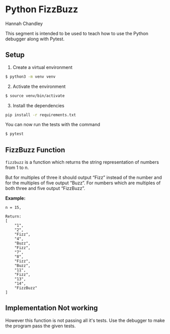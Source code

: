 # Python FizzBuzz
Hannah Chandley

This segment is intended to be used to teach how to use the Python debugger along with Pytest.

## Setup

1.  Create a virtual environment

```bash
$ python3 -m venv venv
```

2.  Activate the environment

```bash
$ source venv/bin/activate
```

3.  Install the dependencies


```bash
pip install -r requirements.txt
```

You can now run the tests with the command

```bash
$ pytest
```

## FizzBuzz Function

`fizzbuzz` is a function which returns the string representation of numbers from 1 to n.

But for multiples of three it should output “Fizz” instead of the number and for the multiples of five output “Buzz”. For numbers which are multiples of both three and five output “FizzBuzz”.

**Example:**


```
n = 15,

Return:
[
    "1",
    "2",
    "Fizz",
    "4",
    "Buzz",
    "Fizz",
    "7",
    "8",
    "Fizz",
    "Buzz",
    "11",
    "Fizz",
    "13",
    "14",
    "FizzBuzz"
]
```

## Implementation Not working

However this function is not passing all it's tests.  Use the debugger to make the program pass the given tests.